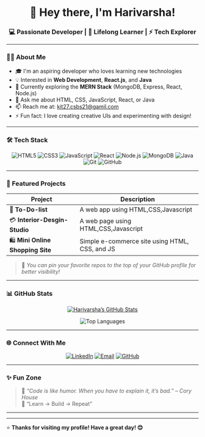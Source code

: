 <!-- Profile Header -->
<h1 align="center">👋 Hey there, I'm Harivarsha!</h1>
<h3 align="center">💻 Passionate Developer | 🌱 Lifelong Learner | ⚡ Tech Explorer</h3>

---

### 👩‍💻 About Me

- 🎓 I'm an aspiring developer who loves learning new technologies  
- 💡 Interested in **Web Development**, **React.js**, and **Java**  
- 🌱 Currently exploring the **MERN Stack** (MongoDB, Express, React, Node.js)  
- 💬 Ask me about HTML, CSS, JavaScript, React, or Java  
- 📫 Reach me at: kit27.csbs21@gamil.com  
- ⚡ Fun fact: I love creating creative UIs and experimenting with design!

---

### 🛠️ Tech Stack

<div align="center">

![HTML5](https://img.shields.io/badge/HTML5-E34F26?logo=html5&logoColor=white)
![CSS3](https://img.shields.io/badge/CSS3-1572B6?logo=css3&logoColor=white)
![JavaScript](https://img.shields.io/badge/JavaScript-F7DF1E?logo=javascript&logoColor=black)
![React](https://img.shields.io/badge/React-20232A?logo=react&logoColor=61DAFB)
![Node.js](https://img.shields.io/badge/Node.js-339933?logo=node.js&logoColor=white)
![MongoDB](https://img.shields.io/badge/MongoDB-4EA94B?logo=mongodb&logoColor=white)
![Java](https://img.shields.io/badge/Java-007396?logo=java&logoColor=white)
![Git](https://img.shields.io/badge/Git-F05032?logo=git&logoColor=white)
![GitHub](https://img.shields.io/badge/GitHub-181717?logo=github&logoColor=white)

</div>

---

### 🚀 Featured Projects

| Project | Description |
|----------|--------------|
| 🌾 **To-Do-list** | A web app using HTML,CSS,Javascript|
| 💳  **Interior-Desgin-Studio** | A web page using HTML,CSS,Javascript |
| 🛍️ **Mini Online Shopping Site** | Simple e-commerce site using HTML, CSS, and JS |

> 🔗 *You can pin your favorite repos to the top of your GitHub profile for better visibility!*

---

### 📊 GitHub Stats

<div align="center">

[![Harivarsha’s GitHub Stats](https://github-readme-stats.vercel.app/api?username=Harivarsha09&show_icons=true&theme=radical)](https://github.com/Harivarsha09)

![Top Languages](https://github-readme-stats.vercel.app/api/top-langs/?username=srsowmiya&layout=compact&theme=radical)

</div>

---

### 🌐 Connect With Me

<div align="center">

[![LinkedIn](https://img.shields.io/badge/LinkedIn-0A66C2?logo=linkedin&logoColor=white)](https://www.linkedin.com/in/harivarsha-c-s-65a6172a5/)
[![Email](https://img.shields.io/badge/Email-D14836?logo=gmail&logoColor=white)](mailto:kit27.csbs21@gmail.com)
[![GitHub](https://img.shields.io/badge/GitHub-181717?logo=github&logoColor=white)](https://github.com/Harivarsha09)


</div>

---

### ✨ Fun Zone

> 💬 *“Code is like humor. When you have to explain it, it’s bad.” – Cory House*  
> 🎯 “Learn → Build → Repeat”

---



---

⭐ **Thanks for visiting my profile! Have a great day! 😊**
